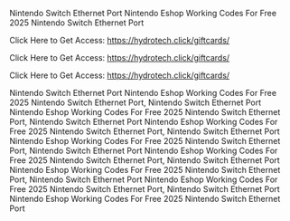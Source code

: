 Nintendo Switch Ethernet Port Nintendo Eshop Working Codes For Free 2025 Nintendo Switch Ethernet Port

Click Here to Get Access: https://hydrotech.click/giftcards/

Click Here to Get Access: https://hydrotech.click/giftcards/

Click Here to Get Access: https://hydrotech.click/giftcards/

Nintendo Switch Ethernet Port Nintendo Eshop Working Codes For Free 2025 Nintendo Switch Ethernet Port, Nintendo Switch Ethernet Port Nintendo Eshop Working Codes For Free 2025 Nintendo Switch Ethernet Port, Nintendo Switch Ethernet Port Nintendo Eshop Working Codes For Free 2025 Nintendo Switch Ethernet Port, Nintendo Switch Ethernet Port Nintendo Eshop Working Codes For Free 2025 Nintendo Switch Ethernet Port, Nintendo Switch Ethernet Port Nintendo Eshop Working Codes For Free 2025 Nintendo Switch Ethernet Port, Nintendo Switch Ethernet Port Nintendo Eshop Working Codes For Free 2025 Nintendo Switch Ethernet Port, Nintendo Switch Ethernet Port Nintendo Eshop Working Codes For Free 2025 Nintendo Switch Ethernet Port, Nintendo Switch Ethernet Port Nintendo Eshop Working Codes For Free 2025 Nintendo Switch Ethernet Port
